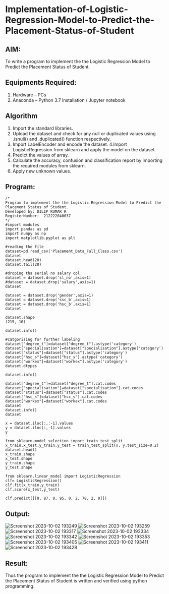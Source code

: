 # Implementation-of-Logistic-Regression-Model-to-Predict-the-Placement-Status-of-Student

## AIM:
To write a program to implement the the Logistic Regression Model to Predict the Placement Status of Student.

## Equipments Required:
1. Hardware – PCs
2. Anaconda – Python 3.7 Installation / Jupyter notebook

## Algorithm
1. Import the standard libraries.
2. Upload the dataset and check for any null or duplicated values using .isnull() and .duplicated() function respectively.
3. Import LabelEncoder and encode the dataset. 4.Import LogisticRegression from sklearn and apply the model on the dataset.
4. Predict the values of array.
5. Calculate the accuracy, confusion and classification report by importing the required modules from sklearn.
6. Apply new unknown values.

## Program:
```
/*
Program to implement the the Logistic Regression Model to Predict the Placement Status of Student.
Developed by: DILIP KUMAR R
RegisterNumber:  212222040037
*/
#import modules
import pandas as pd
import numpy as np
import matplotlib.pyplot as plt

#reading the file
dataset=pd.read_csv('Placement_Data_Full_Class.csv')
dataset
dataset.head(20)
dataset.tail(20)

#droping tha serial no salary col
dataset = dataset.drop('sl_no',axis=1)
#dataset = dataset.drop('salary',axis=1)
dataset

dataset = dataset.drop('gender',axis=1)
dataset = dataset.drop('ssc_b',axis=1)
dataset = dataset.drop('hsc_b',axis=1)
dataset

dataset.shape
(215, 10)

dataset.info()

#catgorising for further labeling
dataset["degree_t"]=dataset["degree_t"].astype('category')
dataset["specialisation"]=dataset["specialisation"].astype('category')
dataset["status"]=dataset["status"].astype('category')
dataset["hsc_s"]=dataset["hsc_s"].astype('category')
dataset["workex"]=dataset["workex"].astype('category')
dataset.dtypes

dataset.info()

dataset["degree_t"]=dataset["degree_t"].cat.codes
dataset["specialisation"]=dataset["specialisation"].cat.codes
dataset["status"]=dataset["status"].cat.codes
dataset["hsc_s"]=dataset["hsc_s"].cat.codes
dataset["workex"]=dataset["workex"].cat.codes
dataset
dataset.info()
dataset

x = dataset.iloc[:,:-1].values
y = dataset.iloc[:,-1].values
y

from sklearn.model_selection import train_test_split
x_train,x_test,y_train,y_test = train_test_split(x, y,test_size=0.2)
dataset.head()
x_train.shape
x_test.shape
y_train.shape
y_test.shape

from sklearn.linear_model import LogisticRegression
clf= LogisticRegression()
clf.fit(x_train,y_train)
clf.score(x_test,y_test)

clf.predict([[0, 87, 0, 95, 0, 2, 78, 2, 0]])
```

## Output:

![Screenshot 2023-10-02 193249](https://github.com/dilipkumar1265/Implementation-of-Logistic-Regression-Model-to-Predict-the-Placement-Status-of-Student/assets/119065291/07846cf1-579e-4219-bf1a-21bbf37206b2)
![Screenshot 2023-10-02 193259](https://github.com/dilipkumar1265/Implementation-of-Logistic-Regression-Model-to-Predict-the-Placement-Status-of-Student/assets/119065291/69009dc2-f6ff-4055-aab3-6f9450c10693)
![Screenshot 2023-10-02 193317](https://github.com/dilipkumar1265/Implementation-of-Logistic-Regression-Model-to-Predict-the-Placement-Status-of-Student/assets/119065291/28943337-a6ec-41f9-afec-4dad41036e50)
![Screenshot 2023-10-02 193334](https://github.com/dilipkumar1265/Implementation-of-Logistic-Regression-Model-to-Predict-the-Placement-Status-of-Student/assets/119065291/04a18050-7430-4917-b82d-157e935670c2)
![Screenshot 2023-10-02 193342](https://github.com/dilipkumar1265/Implementation-of-Logistic-Regression-Model-to-Predict-the-Placement-Status-of-Student/assets/119065291/0cddde8a-1356-4613-8d21-c63360fa498a)
![Screenshot 2023-10-02 193353](https://github.com/dilipkumar1265/Implementation-of-Logistic-Regression-Model-to-Predict-the-Placement-Status-of-Student/assets/119065291/4d68ec5f-b3e7-490a-8845-877d952c88a6)
![Screenshot 2023-10-02 193405](https://github.com/dilipkumar1265/Implementation-of-Logistic-Regression-Model-to-Predict-the-Placement-Status-of-Student/assets/119065291/6d285129-0b82-470f-9b57-ba676f2c5b44)
![Screenshot 2023-10-02 193411](https://github.com/dilipkumar1265/Implementation-of-Logistic-Regression-Model-to-Predict-the-Placement-Status-of-Student/assets/119065291/87b9d14b-71e7-44ad-97e6-333bdaef85d1)
![Screenshot 2023-10-02 193428](https://github.com/dilipkumar1265/Implementation-of-Logistic-Regression-Model-to-Predict-the-Placement-Status-of-Student/assets/119065291/bae825b4-8d51-4e4d-aed3-220aa861ed31)


## Result:
Thus the program to implement the the Logistic Regression Model to Predict the Placement Status of Student is written and verified using python programming.
